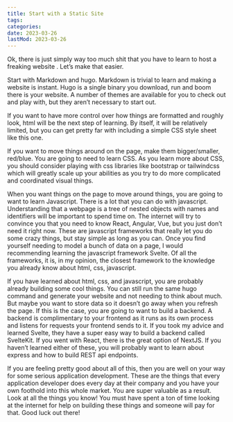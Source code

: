 ```yaml
---
title: Start with a Static Site
tags: 
categories: 
date: 2023-03-26
lastMod: 2023-03-26
---
```

Ok, there is just simply way too much shit that you have to learn to host a freaking website . Let’s make that easier.

Start with Markdown and hugo.  Markdown is trivial to learn and making a website is instant. Hugo is a single binary you download, run and boom there is your website. A number of themes are available for you to check out and play with, but they aren’t necessary to start out.

If you want to have more control over how things are formatted and roughly look, html will be the next step of learning. By itself, it will be relatively limited, but you can get pretty far with including a simple CSS style sheet like this one.

If you want to move things around on the page, make them bigger/smaller, red/blue. You are going to need to learn CSS. As you learn more about CSS, you should consider playing with css libraries like bootstrap or tailwindcss which will greatly scale up your abilities as you try to do more complicated and coordinated visual things.

When you want things on the page to move around things, you are going to want to learn Javascript. There is a lot that you can do with javascript. Understanding that a webpage is a tree of nested objects with names and identifiers will be important to spend time on. The internet will try to convince you that you need to know React, Angular, Vue, but you just don’t need it right now. These are javascript frameworks that really let you do some crazy things, but stay simple as long as you can. Once you find yourself needing to model a bunch of data on a page, I would recommending learning the javascript framework Svelte. Of all the frameworks, it is, in my opinion, the closest framework to the knowledge you already know about html, css, javascript.

If you have learned about html, css, and javascript, you are probably already building some cool things. You can still run the same hugo command and generate your website and not needing to think about much. But maybe you want to store data so it doesn’t go away when you refresh the page. If this is the case, you are going to want to build a backend. A backend is complimentary to your frontend as it runs as its own process and listens for requests your frontend sends to it. If you took my advice and learned Svelte, they have a super easy way to build a backend called SvelteKit. If you went with React, there is the great option of NextJS. If you haven’t learned either of these, you will probably want to learn about express and how to build REST api endpoints.

If you are feeling pretty good about all of this, then you are well on your way for some serious application development. These are the things that every application developer does every day at their company and you have your own foothold into this whole market. You are super valuable as a result. Look at all the things you know! You must have spent a ton of time looking at the internet for help on building these things and someone will pay for that. Good luck out there!

